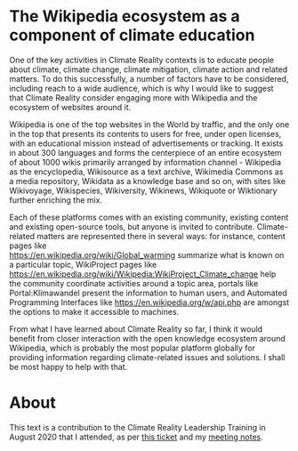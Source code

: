# The Wikipedia ecosystem as a component of climate education

One of the key activities in Climate Reality contexts is to educate people about climate, climate change, climate mitigation, climate action and related matters. To do this successfully, a number of factors have to be considered, including reach to a wide audience, which is why I would like to suggest that Climate Reality consider engaging more with Wikipedia and the ecosystem of websites around it.

Wikipedia is one of the top websites in the World by traffic, and the only one in the top that presents its contents to users for free, under open licenses, with an educational mission instead of advertisements or tracking. It exists in about 300 languages and forms the centerpiece of an entire ecosystem of about 1000 wikis primarily arranged by information channel - Wikipedia as the encyclopedia, Wikisource as a text archive, Wikimedia Commons as a media repository, Wikidata as a knowledge base and so on, with sites like Wikivoyage, Wikispecies, Wikiversity, Wikinews, Wikiquote or Wiktionary further enriching the mix.

Each of these platforms comes with an existing community, existing content and existing open-source tools, but anyone is invited to contribute. Climate-related matters are represented there in several ways: for instance, content pages like  
https://en.wikipedia.org/wiki/Global_warming
summarize what is known on a particular topic, WikiProject pages like  https://en.wikipedia.org/wiki/Wikipedia:WikiProject_Climate_change help the community coordinate activities around a topic area, portals like
Portal:Klimawandel present the information to human users, and Automated Programming Interfaces like https://en.wikipedia.org/w/api.php are amongst the options to make it accessible to machines.

From what I have learned about Climate Reality so far, I think it would benefit from closer interaction with the open knowledge ecosystem around Wikipedia, which is probably the most popular platform globally for providing information regarding climate-related issues and solutions. I shall be most happy to help with that.

# About

This text is a contribution to the Climate Reality Leadership Training in August 2020 that I attended, as per [this ticket](https://github.com/Daniel-Mietchen/events/issues/698) and my [meeting notes](https://github.com/Daniel-Mietchen/events/blob/master/Summer-2020-Climate-Reality-Leadership-Corps-Global-Training.md).
